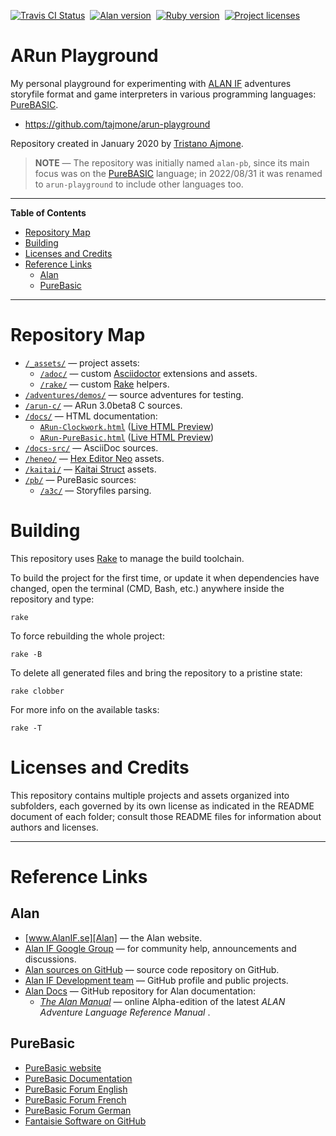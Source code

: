 [![Travis CI Status][travis badge]][travis link]&nbsp;
[![Alan version][alan badge]][alan link]&nbsp;
[![Ruby version][ruby badge]][ruby link]&nbsp;
[![Project licenses][license badge]][license link]&nbsp;

# ARun Playground

My personal playground for experimenting with [ALAN IF] adventures storyfile format and game interpreters in various programming languages: [PureBASIC].

- https://github.com/tajmone/arun-playground

Repository created in January 2020 by [Tristano Ajmone].

> **NOTE** — The repository was initially named `alan-pb`, since its main focus was on the [PureBASIC] language; in 2022/08/31 it was renamed to `arun-playground` to include other languages too.

-----

**Table of Contents**


<!-- MarkdownTOC autolink="true" bracket="round" autoanchor="false" lowercase="only_ascii" uri_encoding="true" levels="1,2" -->

- [Repository Map](#repository-map)
- [Building](#building)
- [Licenses and Credits](#licenses-and-credits)
- [Reference Links](#reference-links)
    - [Alan](#alan)
    - [PureBasic](#purebasic)

<!-- /MarkdownTOC -->

-----

# Repository Map

- [`/_assets/`][_assets/] — project assets:
    + [`/adoc/`][adoc/] — custom [Asciidoctor] extensions and assets.
    + [`/rake/`][rake/] — custom [Rake] helpers.
- [`/adventures/demos/`][demos/] — source adventures for testing.
- [`/arun-c/`][arun-c/] — ARun 3.0beta8 C sources.
- [`/docs/`][docs/] — HTML documentation:
    + [`ARun-Clockwork.html`][ClockBook html] ([Live HTML Preview][ClockBook live])
    + [`ARun-PureBasic.html`][PBBook html] ([Live HTML Preview][PBBook live])
- [`/docs-src/`][docs-src/] — AsciiDoc sources.
- [`/heneo/`][heneo/] — [Hex Editor Neo] assets.
- [`/kaitai/`][kaitai/] — [Kaitai Struct] assets.
- [`/pb/`][pb/] — PureBasic sources:
    + [`/a3c/`][a3c/] — Storyfiles parsing.

# Building

This repository uses [Rake] to manage the build toolchain.

To build the project for the first time, or update it when dependencies have changed, open the terminal (CMD, Bash, etc.) anywhere inside the repository and type:

    rake

To force rebuilding the whole project:

    rake -B

To delete all generated files and bring the repository to a pristine state:

    rake clobber

For more info on the available tasks:

    rake -T


# Licenses and Credits

This repository contains multiple projects and assets organized into subfolders, each governed by its own license as indicated in the README document of each folder; consult those README files for information about authors and licenses.

-------------------------------------------------------------------------------

# Reference Links

## Alan

- [www.AlanIF.se][Alan] — the Alan website.
- [Alan IF Google Group] — for community help, announcements and discussions.
- [Alan sources on GitHub][Alan GH] — source code repository on GitHub.
- [Alan IF Development team] — GitHub profile and public projects.
- [Alan Docs] — GitHub repository for Alan documentation:
    + _[The Alan Manual]_ — online Alpha-edition of the latest _ALAN Adventure Language Reference Manual_ .

## PureBasic

- [PureBasic website]
- [PureBasic Documentation]
- [PureBasic Forum English]
- [PureBasic Forum French]
- [PureBasic Forum German]
- [Fantaisie Software on GitHub]


<!-----------------------------------------------------------------------------
                               REFERENCE LINKS
------------------------------------------------------------------------------>

[CC BY-NC-SA 4.0]: https://creativecommons.org/licenses/by-nc-sa/4.0/ "Creative Commons Attribution-NonCommercial-ShareAlike 4.0 International"
[_ARun Clockwork_ book]: #book-license "Learn more about the book license"
[third party assets and sources]: #third-party-assets "Learn more about third party assets and their licenses"

<!-- ALAN -->

[Alan]: https://www.alanif.se/ "Visit the Alan website"
[Alan IF]: https://www.alanif.se/ "Visit the Alan website"
[Alan IF Google Group]: https://groups.google.com/g/alan-if/ "Visit the Alan IF discussions group on Google Groups"
[Alan GH]: https://github.com/alan-if/alan/ "Visit the Alan source repository on GitHub"
[Alan SDK]: https://www.alanif.se/download-alan-v3/development-kits "Go to the Alan SDK section of the Alan website"

[Alan Docs]: https://github.com/alan-if/alan-docs "Visit the Alan Docs project on GitHub"
[The Alan Manual]: https://alan-if.github.io/alan-docs/manual-alpha/manual.html "'The Alan Manual' Alpha edition (online HTML)"

<!-- PureBasic -->

[PureBasic]: https://www.purebasic.com "Visit the PureBasic website"
[PureBasic website]: https://www.purebasic.com "Visit the PureBasic website"
[PureBasic Forum English]: https://www.purebasic.fr/english/ "Visit the PureBasic English Forum"
[PureBasic Forum French]: https://www.purebasic.fr/french/ "Visit the PureBasic French Forum"
[PureBasic Forum German]: https://www.purebasic.fr/german/ "Visit the PureBasic German Forum"
[PureBasic Documentation]: https://www.purebasic.com/documentation/index.html "Go to the online PureBasic Documentation"
[Fantaisie Software on GitHub]: https://github.com/fantaisie-software "Fantaisie Software GitHub profile"

<!-- 3rd party tools & services -->

[Asciidoctor]: https://github.com/asciidoctor/asciidoctor "Visit Asciidoctor Ruby) repository"
[Eclint]: https://www.npmjs.com/package/eclint "EClint page at NPM"
[EditorConfig]: https://editorconfig.org "Visit the EditorConfig project website"
[Hex Editor Neo]: https://www.hhdsoftware.com/hex-editor "Visit Hex Editor Neo product page"
[Kaitai Struct]: https://kaitai.io "Visit Kaitai Struct website"
[Rake]: https://ruby.github.io/rake/ "Visit Rake website"
[Sublime Text 4]: https://www.sublimetext.com "Visit Sublime Text website"
[Travis CI]: https://travis-ci.com/ "Visit Travis CI website"

<!-- project files & folders -->

[_assets/]: ./_assets/ "Navigate to assets folder"
[adoc/]: ./_assets/adoc/ "Navigate to Asciidoctor assets folder"
[rake/]: ./_assets/rake/ "Navigate to Rake assets folder"

[arun-c/]: ./arun-c/ "Navigate to ARun C sources folder"
[demos/]: ./adventures/demos/ "Navigate to demo adventures folder"
[docs-src/]: ./docs-src/ "Navigate to AsciiDoc sources folder"
[docs/]: ./docs/ "Navigate to HTML docs folder"

[heneo/]: ./heneo/ "Navigate to Hex Editor Neo assets folder"
[kaitai/]: ./kaitai/ "Navigate to Kaitai Struct assets folder"

[pb/]: ./pb/ "Navigate to PureBasic sources folder"
[a3c/]: ./pb/a3c/ "Navigate to '/pb/a3c/' folder"

[LICENSE PB]: ./pb/a3c/LICENSE "View MIT License"
[LICENSE HENEO]: ./heneo/LICENSE "View MIT License"
[COPYING]: ./arun-c/COPYING "Read the Artistic License 2.0"

[ClockBook html]: ./docs/ARun-Clockwork.html "ARun-Clockwork.html (local preview)"
[ClockBook live]: https://htmlpreview.github.io/?https://github.com/tajmone/arun-playground/blob/main/docs/ARun-Clockwork.html "ARun-Clockwork.html (Live HTML Preview)"

[PBBook html]: ./docs/ARun-PureBasic.html "ARun-PureBasic.html (local preview)"
[PBBook live]: https://htmlpreview.github.io/?https://github.com/tajmone/arun-playground/blob/main/docs/ARun-PureBasic.html "ARun-PureBasic.html (Live HTML Preview)"

<!-- badges -->

[travis badge]: https://img.shields.io/travis/com/tajmone/arun-playground/main?logo=travis "Travis CI: EditorConfig validation status"
[travis link]: https://app.travis-ci.com/github/tajmone/arun-playground
[alan badge]: https://img.shields.io/badge/ALAN-3.0beta8-yellow
[alan link]: https://www.alanif.se/download-alan-v3/development-kits/development-kits-3-0beta8 "Tested with Alan SDK 3.0beta8"
[ruby badge]: https://img.shields.io/badge/Ruby-3.1.2-yellow
[ruby link]: https://www.ruby-lang.org "Requires Ruby 3"
[license badge]: https://img.shields.io/badge/license-various-blue
[license link]: #licenses-and-credits "Learn more about the multiple licenses of this repository"

<!-- people and organizations -->

[Alan IF Development team]: https://github.com/alan-if "Visit the Alan Interactive Fiction Development team organization on GitHub"

[Anssi Räisänen]: https://github.com/AnssiR66 "View Anssi Räisänen's GitHub profile"
[Tristano Ajmone]: https://github.com/tajmone "View Tristano Ajmone's GitHub profile"
[Thomas Nilefalk]: https://github.com/thoni56 "View Thomas Nilefalk's GitHub profile"

<!-- EOF -->
